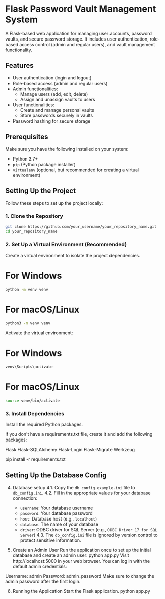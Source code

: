 # Flask Password Vault Management System

A Flask-based web application for managing user accounts, password vaults, and secure password storage. It includes user authentication, role-based access control (admin and regular users), and vault management functionality.

## Features

- User authentication (login and logout)
- Role-based access (admin and regular users)
- Admin functionalities:
  - Manage users (add, edit, delete)
  - Assign and unassign vaults to users
- User functionalities:
  - Create and manage personal vaults
  - Store passwords securely in vaults
- Password hashing for secure storage

## Prerequisites

Make sure you have the following installed on your system:

- Python 3.7+
- `pip` (Python package installer)
- `virtualenv` (optional, but recommended for creating a virtual environment)

## Setting Up the Project

Follow these steps to set up the project locally:

### 1. Clone the Repository

```bash
git clone https://github.com/your_username/your_repository_name.git
cd your_repository_name
```

### 2. Set Up a Virtual Environment (Recommended)
Create a virtual environment to isolate the project dependencies.

# For Windows
```bash
python -m venv venv
```
# For macOS/Linux
```bash
python3 -m venv venv
```

Activate the virtual environment:
# For Windows
```bash
venv\Scripts\activate
```
# For macOS/Linux
```bash
source venv/bin/activate
```

### 3. Install Dependencies
Install the required Python packages.

If you don't have a requirements.txt file, create it and add the following packages:

Flask
Flask-SQLAlchemy
Flask-Login
Flask-Migrate
Werkzeug

pip install -r requirements.txt

## Setting Up the Database Config
4. Database setup
4.1. Copy the `db_config.example.ini` file to `db_config.ini`.
4.2. Fill in the appropriate values for your database connection:
   - `username`: Your database username
   - `password`: Your database password
   - `host`: Database host (e.g., `localhost`)
   - `database`: The name of your database
   - `driver`: ODBC driver for SQL Server (e.g., `ODBC Driver 17 for SQL Server`)
4.3. The `db_config.ini` file is ignored by version control to protect sensitive information.

5. Create an Admin User
Run the application once to set up the initial database and create an admin user:
python app.py
Visit http://localhost:5000 in your web browser. You can log in with the default admin credentials:

Username: admin
Password: admin_password
Make sure to change the admin password after the first login.

6. Running the Application
Start the Flask application.
python app.py


